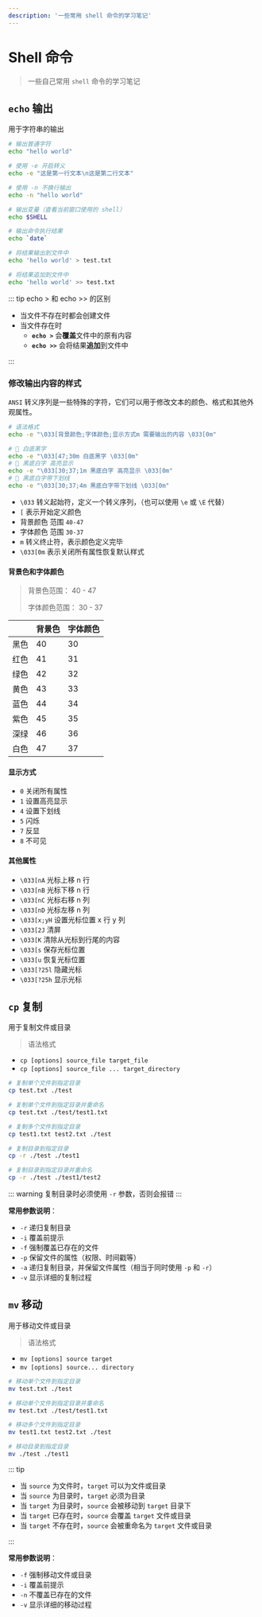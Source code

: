 ```yaml
---
description: '一些常用 shell 命令的学习笔记'
---
```


# Shell 命令

> 一些自己常用 `shell` 命令的学习笔记

## `echo` 输出

用于字符串的输出

```sh
# 输出普通字符
echo "hello world"

# 使用 -e 开启转义
echo -e "这是第一行文本\n这是第二行文本"

# 使用 -n 不换行输出
echo -n "hello world"

# 输出变量（查看当前窗口使用的 shell）
echo $SHELL

# 输出命令执行结果
echo `date`

# 将结果输出到文件中
echo 'hello world' > test.txt

# 将结果追加到文件中
echo 'hello world' >> test.txt
```

::: tip echo > 和 echo >> 的区别

- 当文件不存在时都会创建文件
- 当文件存在时
  - **`echo >`** 会**覆盖**文件中的原有内容
  - **`echo >>`** 会将结果**追加**到文件中

:::

### 修改输出内容的样式

`ANSI` 转义序列是一些特殊的字符，它们可以用于修改文本的颜色、格式和其他外观属性。

```sh
# 语法格式
echo -e "\033[背景颜色;字体颜色;显示方式m 需要输出的内容 \033[0m"

# 🌰 白底黑字
echo -e "\033[47;30m 白底黑字 \033[0m"
# 🌰 黑底白字 高亮显示
echo -e "\033[30;37;1m 黑底白字 高亮显示 \033[0m"
# 🌰 黑底白字带下划线
echo -e "\033[30;37;4m 黑底白字带下划线 \033[0m"
```

- `\033` 转义起始符，定义一个转义序列，（也可以使用 `\e` 或 `\E` 代替）
- `[` 表示开始定义颜色
- 背景颜色 范围 `40-47`
- 字体颜色 范围 `30-37`
- `m` 转义终止符，表示颜色定义完毕
- `\033[0m` 表示关闭所有属性恢复默认样式

#### 背景色和字体颜色

> 背景色范围： 40 - 47
>
> 字体颜色范围： 30 - 37

|      | 背景色 | 字体颜色 |
| ---- | ------ | -------- |
| 黑色 | 40     | 30       |
| 红色 | 41     | 31       |
| 绿色 | 42     | 32       |
| 黄色 | 43     | 33       |
| 蓝色 | 44     | 34       |
| 紫色 | 45     | 35       |
| 深绿 | 46     | 36       |
| 白色 | 47     | 37       |

#### 显示方式

- `0` 关闭所有属性
- `1` 设置高亮显示
- `4` 设置下划线
- `5` 闪烁
- `7` 反显
- `8` 不可见

#### 其他属性

- `\033[nA` 光标上移 n 行
- `\033[nB` 光标下移 n 行
- `\033[nC` 光标右移 n 列
- `\033[nD` 光标左移 n 列
- `\033[x;yH` 设置光标位置 x 行 y 列
- `\033[2J` 清屏
- `\033[K` 清除从光标到行尾的内容
- `\033[s` 保存光标位置
- `\033[u` 恢复光标位置
- `\033[?25l` 隐藏光标
- `\033[?25h` 显示光标

## `cp` 复制

用于复制文件或目录

> 语法格式

- `cp [options] source_file target_file`
- `cp [options] source_file ... target_directory`

```sh
# 复制单个文件到指定目录
cp test.txt ./test

# 复制单个文件到指定目录并重命名
cp test.txt ./test/test1.txt

# 复制多个文件到指定目录
cp test1.txt test2.txt ./test

# 复制目录到指定目录
cp -r ./test ./test1

# 复制目录到指定目录并重命名
cp -r ./test ./test1/test2
```

::: warning
复制目录时必须使用 `-r` 参数，否则会报错
:::

**常用参数说明**：

- `-r` 递归复制目录
- `-i` 覆盖前提示
- `-f` 强制覆盖已存在的文件
- `-p` 保留文件的属性（权限、时间戳等）
- `-a` 递归复制目录，并保留文件属性（相当于同时使用 `-p` 和 `-r`）
- `-v` 显示详细的复制过程

## `mv` 移动

用于移动文件或目录

> 语法格式

- `mv [options] source target`
- `mv [options] source... directory`

```sh
# 移动单个文件到指定目录
mv test.txt ./test

# 移动单个文件到指定目录并重命名
mv test.txt ./test/test1.txt

# 移动多个文件到指定目录
mv test1.txt test2.txt ./test

# 移动目录到指定目录
mv ./test ./test1
```

::: tip

- 当 `source` 为文件时，`target` 可以为文件或目录
- 当 `source` 为目录时，`target` 必须为目录
- 当 `target` 为目录时，`source` 会被移动到 `target` 目录下
- 当 `target` 已存在时，`source` 会覆盖 `target` 文件或目录
- 当 `target` 不存在时，`source` 会被重命名为 `target` 文件或目录

:::

**常用参数说明**：

- `-f` 强制移动文件或目录
- `-i` 覆盖前提示
- `-n` 不覆盖已存在的文件
- `-v` 显示详细的移动过程
